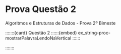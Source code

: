 # Prova Questão 2

Algoritmos e Estruturas de Dados - Prova 2º Bimeste

:::::::{card} Questão 2
::::::{embed} ex_string-proc-mostrarPalavraLendoNaVertical
::::::

:::::::

